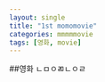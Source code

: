 ```yaml
---
layout: single
title: "1st momomovie"
categories: mmmmmovie
tags: [영화, movie]
---
```


##영화
ㄴㅁㅇㄻㄴㅇㄹ
